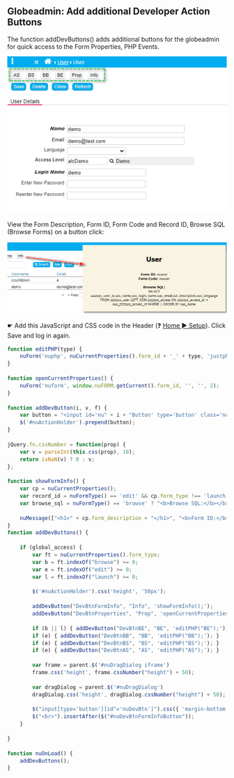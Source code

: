 ## Globeadmin: Add additional Developer Action Buttons

The function addDevButtons() adds additional buttons for the globeadmin for quick access to the Form Properties, PHP Events. 

<p align="left">
  <img src="screenshots/globeadmin_dev_buttons2.png">
</p>


View the Form Description, Form ID, Form Code and Record ID, Browse SQL (Browse Forms)  on a button click:

<p align="left">
  <img src="screenshots/form_info.png">
</p>


☛  Add this JavaScript and CSS code in the Header (❓ [Home ► Setup](/common/setup_header.gif)). Click Save and log in again.

```javascript
function editPHP(type) {
    nuForm('nuphp', nuCurrentProperties().form_id + '_' + type, 'justphp', '', 2);
}

function openCurrentProperties() {
    nuForm('nuform', window.nuFORM.getCurrent().form_id, '', '', 2);
}

function addDevButton(i, v, f) {
    var button = "<input id='nu" + i + "Button' type='button' class='nuActionButton' value='" + nuTranslate(v) + "' onclick='" + f + "'>";
    $('#nuActionHolder').prepend(button);
}

jQuery.fn.cssNumber = function(prop) {
    var v = parseInt(this.css(prop), 10);
    return isNaN(v) ? 0 : v;
};

function showFormInfo() {
    var cp = nuCurrentProperties();
    var record_id = nuFormType() == 'edit' && cp.form_type !== 'launch' ? "<b>Record ID:</b> " + cp.record_id : '';
    var browse_sql = nuFormType() == 'browse' ? "<b>Browse SQL:</b></br> " + cp.browse_sql : '';

    nuMessage(["<h1>" + cp.form_description + "</h1>", "<b>Form ID:</b> " + cp.form_id, "<b>Form Code:</b> " + cp.form_code, record_id, browse_sql]);
}
function addDevButtons() {

    if (global_access) {
        var ft = nuCurrentProperties().form_type;
        var b = ft.indexOf("browse") >= 0;
        var e = ft.indexOf("edit") >= 0;
        var l = ft.indexOf("launch") >= 0;

        $('#nuActionHolder').css('height', '50px');
        
        addDevButton("DevBtnFormInfo", "Info", 'showFormInfo();');
        addDevButton("DevBtnProperties", "Prop", 'openCurrentProperties();');
               
        if (b || l) { addDevButton("DevBtnBE", "BE", 'editPHP("BE");'); }
        if (e) { addDevButton("DevBtnBB", "BB", 'editPHP("BB");'); }
        if (e) { addDevButton("DevBtnBS", "BS", 'editPHP("BS");'); }
        if (e) { addDevButton("DevBtnAS", "AS", 'editPHP("AS");'); }

        var frame = parent.$('#nuDragDialog iframe')
        frame.css('height', frame.cssNumber("height") + 50);

        var dragDialog = parent.$('#nuDragDialog')
        dragDialog.css('height', dragDialog.cssNumber("height") + 50);

        $("input[type='button'][id^='nuDevBtn']").css({ 'margin-bottom': '10px', 'background-color': '#f6f6f6', 'background-image': 'none', 'color': 'black', 'border-color': '#9fa5a9', 'text-shadow': 'none' });
        $("<br>").insertAfter($("#nuDevBtnFormInfoButton"));
    }

}

function nuOnLoad() {
    addDevButtons();
}
```

